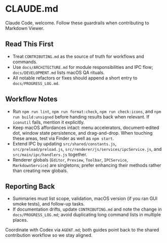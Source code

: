 # CLAUDE.md

Claude Code, welcome. Follow these guardrails when contributing to Markdown Viewer.

## Read This First
- Treat `CONTRIBUTING.md` as the source of truth for workflows and commands.
- Use `docs/ARCHITECTURE.md` for module responsibilities and IPC flow; `docs/DEVELOPMENT.md` lists macOS QA rituals.
- All notable refactors or fixes should append a short entry to `docs/PROGRESS_LOG.md`.

## Workflow Notes
- Run `npm run lint`, `npm run format:check`, `npm run check:icons`, and `npm run build:unsigned` before handing results back when relevant. If `iconutil` fails, mention it explicitly.
- Keep macOS affordances intact: menu accelerators, document-edited dot, window state persistence, and drag-and-drop. When touching these areas, test via Finder as well as `npm start`.
- Extend IPC by updating `src/shared/constants.js`, `src/preload/preload.js`, `src/renderer/js/services/ipcService.js`, and `src/main/ipc/handlers.js` together.
- Renderer globals (`Editor`, `Preview`, `Toolbar`, `IPCService`, `MarkdownService`) are singletons; prefer enhancing their methods rather than creating new globals.

## Reporting Back
- Summaries must list scope, validation, macOS version (if you ran GUI smoke tests), and follow-up tasks.
- If documentation drifts, update `CONTRIBUTING.md` and note the change in `docs/PROGRESS_LOG.md`; avoid duplicating long command lists in multiple places.

Coordinate with Codex via `AGENT.md`; both guides point back to the shared contribution workflow so we stay aligned.
